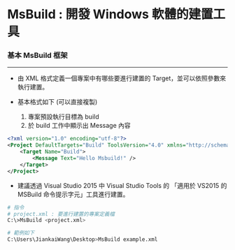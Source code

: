 # MsBuild : 開發 Windows 軟體的建置工具

<script type="text/javascript" src="../js/general.js"></script>

### 基本 MsBuild 框架
---

* 由 XML 格式定義一個專案中有哪些要進行建置的 Target，並可以依照參數來執行建置。

* 基本格式如下 (可以直接複製)
  1. 專案預設執行目標為 build
  2. 於 build 工作中顯示出 Message 內容

```xml
<?xml version="1.0" encoding="utf-8"?>
<Project DefaultTargets="Build" ToolsVersion="4.0" xmlns="http://schemas.microsoft.com/developer/msbuild/2003">
	<Target Name="Build">
		<Message Text="Hello Msbuild!" />
	</Target>
</Project>
```

* 建議透過 Visual Studio 2015 中 Visual Studio Tools 的 「適用於 VS2015 的 MSBuild 命令提示字元」工具進行建置。

```bash
# 指令
# project.xml : 要進行建置的專案定義檔
C:\>MsBuild <project.xml>

# 範例如下
C:\Users\JiankaiWang\Desktop>MsBuild example.xml
```

